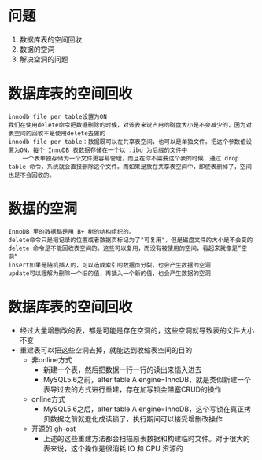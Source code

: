 # 问题
1. 数据库表的空间回收
2. 数据的空洞
3. 解决空洞的问题

# 数据库表的空间回收
```
innodb_file_per_table设置为ON
我们在使用delete命令把数据删除的时候，对该表来说占用的磁盘大小是不会减少的，因为对表空间的回收不是使用delete去做的
innodb_file_per_table：数据既可以在共享表空间，也可以是单独文件。把这个参数值设置为ON，每个 InnoDB 表数据存储在一个以 .ibd 为后缀的文件中
    一个表单独存储为一个文件更容易管理，而且在你不需要这个表的时候，通过 drop table 命令，系统就会直接删除这个文件。而如果是放在共享表空间中，即使表删掉了，空间也是不会回收的。
```

# 数据的空洞
```
InnoDB 里的数据都是用 B+ 树的结构组织的。
delete命令只是把记录的位置或者数据页标记为了"可复用"，但是磁盘文件的大小是不会变的
delete 命令是不能回收表空间的。这些可以复用，而没有被使用的空间，看起来就像是“空洞”
insert如果是随机插入的，可以造成索引的数据页分裂，也会产生数据的空洞
update可以理解为删除一个旧的值，再插入一个新的值，也会产生数据的空洞
```

# 数据库表的空间回收
- 经过大量增删改的表，都是可能是存在空洞的，这些空洞就导致表的文件大小不变
- 重建表可以把这些空洞去掉，就能达到收缩表空间的目的
  - 非online方式
    - 新建一个表，然后把数据一行一行的读出来插入进去
    - MySQL5.6之前，alter table A engine=InnoDB，就是类似新建一个表导过去的方式进行重建，存在加写锁会阻塞CRUD的操作
  - online方式
    - MySQL5.6之后，alter table A engine=InnoDB，这个写锁在真正拷贝数据之前就退化成读锁了，执行期间可以接受增删改操作
  - 开源的 gh-ost
    - 上述的这些重建方法都会扫描原表数据和构建临时文件。对于很大的表来说，这个操作是很消耗 IO 和 CPU 资源的